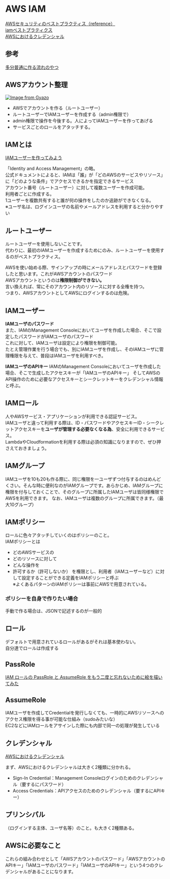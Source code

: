 # AWS IAM
[AWSセキュリティのベストプラクティス（reference）](https://blog.usize-tech.com/contents/uploads/2022/01/AWS_Security_Best_Practices.pdf)  
[iamベストプラティクス](https://qiita.com/c60evaporator/items/0121399880625cc1de51)  
[AWSにおけるクレデンシャル](https://dev.classmethod.jp/articles/iam-bestpractice-1/)  

## 参考
[多分普通に作る流れのやつ](https://dev.classmethod.jp/articles/create-iam-users-login-profiles-that-can-only-manipulate-data-in-specific-dynamodb-tables/)

## AWSアカウント整理
[![Image from Gyazo](https://i.gyazo.com/8342b4e4d930c6adfaab794a37b7f078.png)](https://gyazo.com/8342b4e4d930c6adfaab794a37b7f078)

- AWSでアカウントを作る（ルートユーザー）
- ルートユーザーでIAMユーザーを作成する（admin権限で）
- admin権限で操作を今後する。人によってIAMユーザーを作ってあげる
- サービスごとのロールをアタッチする。

## IAMとは
[IAMユーザーを作ってみよう](https://www.idaten.ne.jp/portal/page/out/secolumn/multicloud/column005.html)

「Identity and Access Management」の略。  
公式ドキュメントによると、IAMは「誰」が「どのAWSのサービスやリソース」に「どのような条件」でアクセスできるかを指定できるサービス  
アカウント番号（ルートユーザー）に対して複数ユーザーを作成可能。  
利用者ごとに作成する。  
1ユーザーを複数共有すると誰が何の操作をしたのか追跡ができなくなる。  
※ユーザ名は、ログインユーザの名前やメールアドレスを利用すると分かりやすい

## ルートユーザー

ルートユーザーを使用しないことです。  
代わりに、最初のIAMユーザーを作成するためにのみ、ルートユーザーを使用するのがベストプラクティス。

AWSを使い始める際、サインアップの時にメールアドレスとパスワードを登録したと思います。これがAWSアカウントのパスワード  
AWSアカウントというのは**権限制御ができない。**  
言い換えれば、常にそのアカウント内のリソースに対する全権を持つ。  
つまり、AWSアカウントとしてAWSにログインするのは危険。

## IAMユーザー

**IAMユーザのパスワード**  
また、IAMのManagement Consoleにおいてユーザを作成した場合、そこで設定したパスワードがIAMユーザのパスワード  
これに対して、IAMユーザは設定により権限を制御可能。  
たとえ管理作業を行う場合でも、別にIAMユーザを作成し、そのIAMユーザに管理権限を与えて、普段はIAMユーザを利用すべき。

**IAMユーザのAPIキー**
IAMのManagement Consoleにおいてユーザを作成した場合、そこで生成したアクセスキーが「IAMユーザのAPIキー」
そしてAWSのAPI操作のために必要なアクセスキーとシークレットキーをクレデンシャル情報と呼ぶ。

## IAMロール

人やAWSサービス・アプリケーションが利用できる認証サービス。  
IAMユーザと違って利用する際は、ID・パスワードやアクセスキーID・シークレットアクセスキーを**ユーザが管理する必要なくなる為**、安全に利用できるサービス。  
LambdaやCloudformationを利用する際は必須の知識になりますので、ぜひ押さえておきましょう。

## IAMグループ

IAMユーザを10も20も作る際に、同じ権限を一ユーザずつ付与するのはめんどくさい。そんな時に便利なのがIAMグループです。あらかじめ、IAMグループに権限を付与しておくことで、そのグループに所属したIAMユーザは皆同様権限でAWSを利用できます。
なお、IAMユーザは複数のグループに所属できます。（最大10グループ）

## IAMポリシー

ロールに色々アタッチしていくのはポリシーのこと。  
IAMポリシーとは  
- どのAWSサービスの
- どのリソースに対して
- どんな操作を
- 許可するか（許可しないか）
を権限とし、利用者（IAMユーザーなど）に対して設定することができる定義をIAMポリシーと呼ぶ  
※よくあるパターンのIAMポリシーは事前にAWSで用意されている。

### ポリシーを自身で作りたい場合

手動で作る場合は、JSONで記述するのが一般的


## ロール

デフォルトで用意されているロールがあるがそれは基本使わない。  
自分達でロールは作成する  

## PassRole
[IAM ロールの PassRole と AssumeRole をもう二度と忘れないために絵を描いてみた](https://dev.classmethod.jp/articles/iam-role-passrole-assumerole/)

## AssumeRole

IAMユーザを作成してCredentialを発行しなくても、一時的にAWSリソースへのアクセス権限を得る事が可能な仕組み（sudoみたいな）  
EC2などにIAMロールをアサインした際にも内部で同一の処理が発生している

## クレデンシャル
[AWSにおけるクレデンシャル](https://dev.classmethod.jp/articles/iam-bestpractice-1/)

まず、AWSにおけるクレデンシャルは大きく2種類に分かれる。

- Sign-In Credential：Management Consoleログインのためのクレデンシャル（要するにパスワード）
- Access Credentials：APIアクセスのためのクレデンシャル（要するにAPIキー）

## プリンシパル

（ログインする主体、ユーザ名等）のこと。も大きく2種類ある。

## AWSに必要なこと

これらの組み合わせとして「AWSアカウントのパスワード」「AWSアカウントのAPIキー」「IAMユーザのパスワード」「IAMユーザのAPIキー」という4つのクレデンシャルがあることになります。
